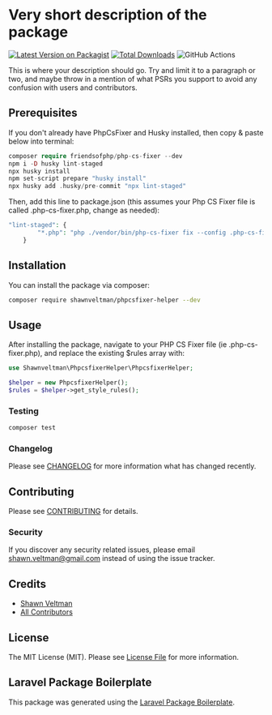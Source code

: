 # Very short description of the package

[![Latest Version on Packagist](https://img.shields.io/packagist/v/shawnveltman/phpcsfixer-helper.svg?style=flat-square)](https://packagist.org/packages/shawnveltman/phpcsfixer-helper)
[![Total Downloads](https://img.shields.io/packagist/dt/shawnveltman/phpcsfixer-helper.svg?style=flat-square)](https://packagist.org/packages/shawnveltman/phpcsfixer-helper)
![GitHub Actions](https://github.com/shawnveltman/phpcsfixer-helper/actions/workflows/main.yml/badge.svg)

This is where your description should go. Try and limit it to a paragraph or two, and maybe throw in a mention of what PSRs you support to avoid any confusion with users and contributors.

## Prerequisites
If you don't already have PhpCsFixer and Husky installed, then copy & paste below into terminal:
```php
composer require friendsofphp/php-cs-fixer --dev
npm i -D husky lint-staged
npx husky install
npm set-script prepare "husky install"
npx husky add .husky/pre-commit "npx lint-staged"
```

Then, add this line to package.json (this assumes your Php CS Fixer file is called .php-cs-fixer.php, change as needed):
```php 
"lint-staged": {
        "*.php": "php ./vendor/bin/php-cs-fixer fix --config .php-cs-fixer.php"
    }
```

## Installation

You can install the package via composer:

```bash
composer require shawnveltman/phpcsfixer-helper --dev
```

## Usage

After installing the package, navigate to your PHP CS Fixer file (ie .php-cs-fixer.php), and replace the existing $rules array with:

```php
use Shawnveltman\PhpcsfixerHelper\PhpcsfixerHelper;

$helper = new PhpcsfixerHelper();
$rules = $helper->get_style_rules();
```

### Testing

```bash
composer test
```

### Changelog

Please see [CHANGELOG](CHANGELOG.md) for more information what has changed recently.

## Contributing

Please see [CONTRIBUTING](CONTRIBUTING.md) for details.

### Security

If you discover any security related issues, please email shawn.veltman@gmail.com instead of using the issue tracker.

## Credits

-   [Shawn Veltman](https://github.com/shawnveltman)
-   [All Contributors](../../contributors)

## License

The MIT License (MIT). Please see [License File](LICENSE.md) for more information.

## Laravel Package Boilerplate

This package was generated using the [Laravel Package Boilerplate](https://laravelpackageboilerplate.com).
